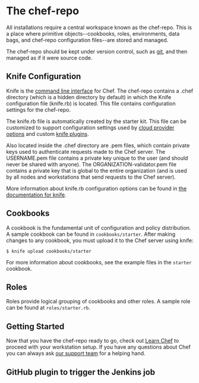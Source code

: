 The chef-repo
===============
All installations require a central workspace known as the chef-repo. This is a place where primitive objects--cookbooks, roles, environments, data bags, and chef-repo configuration files--are stored and managed.

The chef-repo should be kept under version control, such as [git](http://git-scm.org), and then managed as if it were source code.

Knife Configuration
-------------------
Knife is the [command line interface](https://docs.chef.io/knife.html) for Chef. The chef-repo contains a .chef directory (which is a hidden directory by default) in which the Knife configuration file (knife.rb) is located. This file contains configuration settings for the chef-repo.

The knife.rb file is automatically created by the starter kit. This file can be customized to support configuration settings used by [cloud provider options](https://docs.chef.io/plugin_knife.html) and custom [knife plugins](https://docs.chef.io/plugin_knife_custom.html).

Also located inside the .chef directory are .pem files, which contain private keys used to authenticate requests made to the Chef server. The USERNAME.pem file contains a private key unique to the user (and should never be shared with anyone). The ORGANIZATION-validator.pem file contains a private key that is global to the entire organization (and is used by all nodes and workstations that send requests to the Chef server).

More information about knife.rb configuration options can be found in [the documentation for knife](https://docs.chef.io/config_rb_knife.html).

Cookbooks
---------
A cookbook is the fundamental unit of configuration and policy distribution. A sample cookbook can be found in `cookbooks/starter`. After making changes to any cookbook, you must upload it to the Chef server using knife:

    $ knife upload cookbooks/starter

For more information about cookbooks, see the example files in the `starter` cookbook.

Roles
-----
Roles provide logical grouping of cookbooks and other roles. A sample role can be found at `roles/starter.rb`.

Getting Started
-------------------------
Now that you have the chef-repo ready to go, check out [Learn Chef](https://learn.chef.io/) to proceed with your workstation setup. If you have any questions about Chef you can always ask [our support team](https://www.chef.io/support/) for a helping hand.


GitHub plugin to trigger the Jenkins job
-------------------------------------


